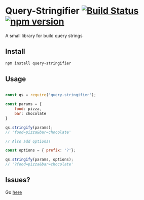 # Query-Stringifier [![Build Status](https://travis-ci.org/joshghent/query-stringifier.svg?branch=master)](https://travis-ci.org/joshghent/query-stringifier) [![npm version](https://badge.fury.io/js/query-stringifier.svg)](https://badge.fury.io/js/query-stringifier)
A small library for build query strings

## Install
``` bash
npm install query-stringifier
```

## Usage
```js

const qs = require('query-stringifier');

const params = {
    food: pizza,
    bar: chocolate
}

qs.stringify(params);
// 'food=pizza&bar=chocolate'

// Also add options!

const options = { prefix: '?'};

qs.stringify(params, options);
// '?food=pizza&bar=chocolate'
```

## Issues?
Go [here](https://github.com/joshghent/query-stringifier/issues)